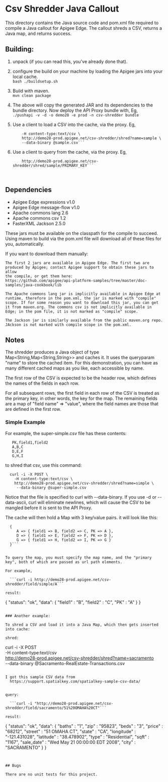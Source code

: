 # Csv Shredder Java Callout 

This directory contains the Java source code and pom.xml file required to
compile a Java callout for Apigee Edge.  The callout shreds a CSV, returns a Java map, and returns success.

## Building:

1. unpack (if you can read this, you've already done that).

2. configure the build on your machine by loading the Apigee jars into your local cache.   
  ```bash ./buildsetup.sh```

3. Build with maven.  
  ```mvn clean package```

4. The above will copy the generated JAR and its dependencies to the bundle directory.  Now deploy the API Proxy bundle with, Eg,    
   ```./pushapi -v -d -o demo28 -e prod -n csv-shredder bundle```

5. Use a client to load a CSV into the cache, via the proxy. Eg,   
   ```curl -i -X POST \ 
       -H content-type:text/csv \
       http://demo28-prod.apigee.net/csv-shredder/shred?name=sample \
       --data-binary @sample.csv```

6. Use a client to query from the cache, via the proxy. Eg,   
   ```curl -i -X GET \ 
       http://demo28-prod.apigee.net/csv-shredder/shred/sample/PRIMARY_KEY```



## Dependencies

- Apigee Edge expressions v1.0
- Apigee Edge message-flow v1.0
- Apache commons lang 2.6
- Apache commons csv 1.2
- FasterXML Jackson 2.5.0

These jars must be available on the classpath for the compile to
succeed. Using maven to build via the pom.xml file will download all of these files for
you, automatically. 

If you want to download them manually: 

    The first 2 jars are available in Apigee Edge. The first two are
    produced by Apigee; contact Apigee support to obtain these jars to allow
    the compile, or get them here: 
    https://github.com/apigee/api-platform-samples/tree/master/doc-samples/java-cookbook/lib

    The Apache commons lang jar is implicitly available in Apigee Edge at runtime, therefore in the pom.xml, the jar is marked with "compile" scope. If for some reason you want to download this jar, you can get it from maven.org. The commons csv is not implicitly available in Edge; in the pom file, it is not marked as "compile" scope. 

    The Jackson jar is similarly available from the public maven.org repo. JAckson is not marked with compile scope in the pom.xml. 


## Notes

The shredder produces a Java object of type Map<String,Map<String,String>>
and caches it. It uses the queryparam "name" to store the cached item.
For this demonstration, you can have as many different cached maps as you like, each accessible by name. 

The first row of the CSV is expected to be the header row, which defines the names of the fields in each row. 

For all subsequent rows, the first field in each row of the CSV is
treated as the primary key, in other words, the key for the map.  The remaining fields
are a map of "field name" => "value", where the field names are those
that are defined in the first row.  


### Simple Example 

For example, the super-simple.csv file has these contents:

```
   PK,field1,field2
   A,B,C
   D,E,F
   G,H,I
```

to shred that csv, use this command:

```
  curl -i -X POST \
    -H content-type:text/csv \
    http://demo28-prod.apigee.net/csv-shredder/shred?name=simple \
     --data-binary @super-simple.csv
```

Notice that the file is specified to curl with --data-binary. If you use -d or --data-ascii, curl will eliminate newlines, which will cause the CSV to be mangled before it is sent to the API Proxy. 


The cache will then hold a Map with 3 key/value pairs. it will look like this: 

```
  { 
     A => { field1 => B, field2 => C, PK => A },
     D => { field1 => E, field2 => F, PK => D },
     G => { field1 => H, field2 => I, PK => G }
  }```


To query the map, you must specify the map name, and the "primary key", both of which are passed as url path elements. 

For example, 

  ```curl -i http://demo28-prod.apigee.net/csv-shredder/field/simple/A```

result: 
```
{
  "status": "ok",
  "data": {
    "field1" : "B",
    "field2" : "C",
    "PK" : "A"
  }
}
```

### Another example: 

To shred a CSV and load it into a Java Map, which then gets inserted into cache: 

shred: 
```
  curl -i -X POST \
    -H content-type:text/csv \
    http://demo28-prod.apigee.net/csv-shredder/shred?name=sacramento \
     --data-binary @Sacramento-RealEstate-Transactions.csv
```

I got this sample CSV data from 
  https://support.spatialkey.com/spatialkey-sample-csv-data/


query: 

  ```curl -i "http://demo28-prod.apigee.net/csv-shredder/field/sacramento/51%20OMAHA%20CT"```

result:

```
{
  "status": "ok",
  "data": {
    "baths" : "1",
    "zip" : "95823",
    "beds" : "3",
    "price" : "68212",
    "street" : "51 OMAHA CT",
    "state" : "CA",
    "longitude" : "-121.431028",
    "latitude" : "38.478902",
    "type" : "Residential",
    "sqft" : "1167",
    "sale_date" : "Wed May 21 00:00:00 EDT 2008",
    "city" : "SACRAMENTO"
  }
}
```


## Bugs

There are no unit tests for this project.
